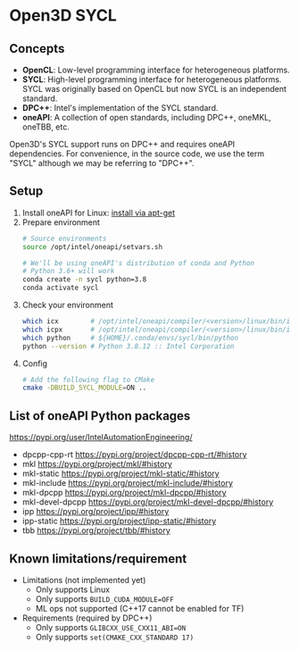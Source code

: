 # Open3D SYCL

## Concepts

- **OpenCL**: Low-level programming interface for heterogeneous platforms.
- **SYCL**: High-level programming interface for heterogeneous platforms. SYCL
  was originally based on OpenCL but now SYCL is an independent standard.
- **DPC++**: Intel's implementation of the SYCL standard.
- **oneAPI**: A collection of open standards, including DPC++, oneMKL, oneTBB, etc.

Open3D's SYCL support runs on DPC++ and requires oneAPI dependencies. For
convenience, in the source code, we use the term "SYCL" although we may be
referring to "DPC++".

## Setup

1. Install oneAPI for Linux: [install via apt-get](https://www.intel.com/content/www/us/en/develop/documentation/installation-guide-for-intel-oneapi-toolkits-linux/top/installation/install-using-package-managers/apt.html)
2. Prepare environment
   ```bash
   # Source environments
   source /opt/intel/oneapi/setvars.sh

   # We'll be using oneAPI's distribution of conda and Python
   # Python 3.6+ will work
   conda create -n sycl python=3.8
   conda activate sycl
   ```
3. Check your environment
   ```bash
   which icx        # /opt/intel/oneapi/compiler/<version>/linux/bin/icx
   which icpx       # /opt/intel/oneapi/compiler/<version>/linux/bin/icpx
   which python     # ${HOME}/.conda/envs/sycl/bin/python
   python --version # Python 3.8.12 :: Intel Corporation
   ```
4. Config
   ```bash
   # Add the following flag to CMake
   cmake -DBUILD_SYCL_MODULE=ON ..
   ```

## List of oneAPI Python packages

https://pypi.org/user/IntelAutomationEngineering/
- dpcpp-cpp-rt     https://pypi.org/project/dpcpp-cpp-rt/#history
- mkl              https://pypi.org/project/mkl/#history
- mkl-static       https://pypi.org/project/mkl-static/#history
- mkl-include      https://pypi.org/project/mkl-include/#history
- mkl-dpcpp        https://pypi.org/project/mkl-dpcpp/#history
- mkl-devel-dpcpp  https://pypi.org/project/mkl-devel-dpcpp/#history
- ipp              https://pypi.org/project/ipp/#history
- ipp-static       https://pypi.org/project/ipp-static/#history
- tbb              https://pypi.org/project/tbb/#history

## Known limitations/requirement

- Limitations (not implemented yet)
  - Only supports Linux
  - Only supports `BUILD_CUDA_MODULE=OFF`
  - ML ops not supported (C++17 cannot be enabled for TF)
- Requirements (required by DPC++)
  - Only supports `GLIBCXX_USE_CXX11_ABI=ON`
  - Only supports `set(CMAKE_CXX_STANDARD 17)`
